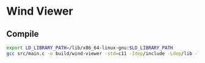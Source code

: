 # Wind Viewer

## Compile

```bash
export LD_LIBRARY_PATH=/lib/x86_64-linux-gnu:$LD_LIBRARY_PATH
gcc src/main.c -o build/wind-viewer -std=c11 -Idep/include -Ldep/lib -lraylib -lglfw -lGL -lm -lpthread -ldl -lrt -lX11
```
